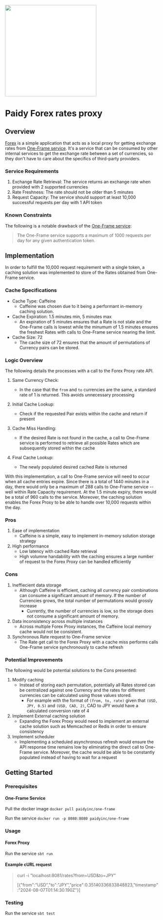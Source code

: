 <img src="/paidy.png?raw=true" width=300 style="background-color:white;">

# Paidy Forex rates proxy

## Overview

[Forex](forex-mtl) is a simple application that acts as a local proxy for getting exchange rates from [One-Frame service](https://hub.docker.com/r/paidyinc/one-frame). It's a service that can be consumed by other internal services to get the exchange rate between a set of currencies, so they don't have to care about the specifics of third-party providers.

### Service Requirements

1. Exchange Rate Retrieval: The service returns an exchange rate when provided with 2 supported currencies
2. Rate Freshness: The rate should not be older than 5 minutes
3. Request Capacity: The service should support at least 10,000 successful requests per day with 1 API token

### Known Constraints

The following is a notable drawback of the [One-Frame service](https://hub.docker.com/r/paidyinc/one-frame): 

> The One-Frame service supports a maximum of 1000 requests per day for any given authentication token. 

## Implementation

 In order to fulfill the 10,000 request requirement with a single token, a caching solution was implemented to store of the Rates obtained from One-Frame service.

### Cache Specifications
- Cache Type: Caffeine
    - Caffeine was chosen due to it being a performant in-memory caching solution. 
- Cache Expiration: 1.5 minutes min, 5 minutes max
    - An expiration of 5 minutes ensures that a Rate is not stale and the One-Frame calls is lowest while the minumum of 1.5 minutes ensures the freshest Rates with calls to One-Frame service nearing the limit. 
- Cache Size: 72
    - The cache size of 72 ensures that the amount of permutations of Currency pairs can be stored.

### Logic Overview

The following details the processes with a call to the Forex Proxy rate API.

1. Same Currency Check:
    - In the case that the `from` and `to` currencies are the same, a standard rate of 1 is returned. This avoids unnecessary processing

2. Initial Cache Lookup:
    - Check if the requested Pair exists within the cache and return if present

3. Cache Miss Handling:
    - If the desired Rate is not found in the cache, a call to One-Frame service is performed to retrieve all possible Rates which are subsequently stored within the cache

4. Final Cache Lookup:
    - The newly populated desired cached Rate is returned

With this implementation, a call to One-Frame service will need to occur when all cache entries expire. Since there is a total of 1440 minutes in a day, there would only be a maximum of 288 calls to One-Frame service --well within Rate Capacity requirement. At the 1.5 minute expiry, there would be a total of 960 calls to the service. Moreover, the caching solution enables the Forex Proxy to be able to handle over 10,000 requests within the day.

### Pros
1. Ease of implementation
    - Caffeine is a simple, easy to implement in-memory solution storage strategy
2. High performance
    - Low latency with cached Rate retrieval
    - High volumne handability with the caching ensures a large number of request to the Forex Proxy can be handled efficiently

### Cons
1. Ineffiecient data storage
    - Although Caffeine is  efficient, caching all currency pair combinations can consume a significant amount of memory. If the number of Currencies grows, the total number of permutations would grossly increase
        - Currently, the number of currencies is low, so the storage does not consume a significant amount of memory.
2. Data inconsistency across multiple instances
    -  Across multiple Forex Proxy instances, the Caffeine local memory cache would not be consistent. 
3. Synchronous Rate request to One-Frame service
    - The Rate get call to the Forex Proxy with a cache miss performs calls One-Frame service synchronously to cache refresh

### Potential Improvements

The following would be potential solutions to the Cons presented:
1. Modify caching
    - Instead of storing each permutation, potentially all Rates stored can be centralized against one Currency and the rates for different currencies can be calculated using those values stored. 
        - For example with the format of `(from, to, rate)` given that `(USD, JPY, 0.5)` and `(USD, CAD, 2)`, CAD to JPY would have a calculated conversion rate of 4
2. Implement External caching solution
    - Expanding the Forex Proxy would need to implement an external cache solution such as Memcached or Redis in order to ensure consistency
3. Implement scheduler
    - Implementing a scheduled asynchronous refresh would ensure the API response time remains low by eliminating the direct call to One-Frame service. Moreover, the cache would be able to be constantly populated instead of having to wait for a request

## Getting Started

### Prerequisites

#### One-Frame Service
Pull the docker image
`docker pull paidyinc/one-frame`

Run the service
`docker run -p 8080:8080 paidyinc/one-frame`

### Usage

#### Forex Proxy
Run the service
`sbt run`

#### Example cURL request
> curl  -i "localhost:8081/rates?from=USD&to=JPY"
>
> [{"from":"USD","to":"JPY","price":0.35140336833848823,"timestamp":"2024-08-07T01:14:30.190Z"}]

### Testing
Run the service
`sbt test`